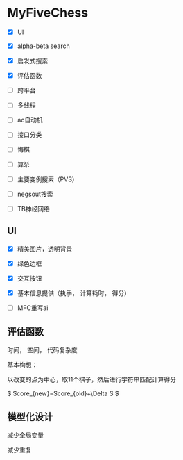 # MyFiveChess

- [x] UI
- [x] alpha-beta search
- [x] 启发式搜索
- [x] 评估函数
- [ ] 跨平台
- [ ] 多线程
- [ ] ac自动机
- [ ] 接口分类
- [ ] 悔棋
- [ ] 算杀
- [ ] 主要变例搜索（PVS）
- [ ] negsout搜索
- [ ] TB神经网络



## UI

- [x] 精美图片，透明背景
- [x] 绿色边框
- [x] 交互按钮
- [x] 基本信息提供（执手， 计算耗时， 得分）
- [ ] MFC重写ai



## 评估函数

时间， 空间， 代码复杂度

基本构想：

以改变的点为中心，取11个棋子，然后进行字符串匹配计算得分



$ Score_{new}=Score_{old}+\Delta S  $



## 模型化设计

减少全局变量

减少重复
